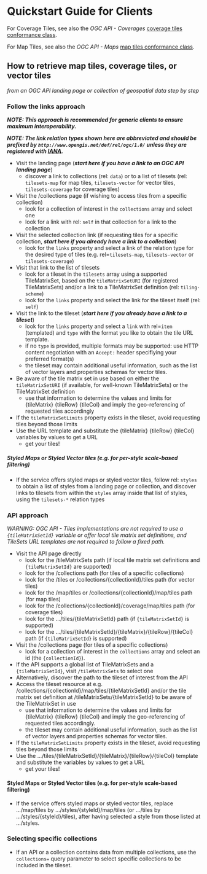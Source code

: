 # Quickstart Guide for Clients

For Coverage Tiles, see also the _OGC API - Coverages_ [coverage tiles conformance class](https://docs.opengeospatial.org/DRAFTS/19-087.html#rc-coverage-tiles-section).

For Map Tiles, see also the _OGC API - Maps_ [map tiles conformance class](https://docs.ogc.org/DRAFTS/20-058.html#_relationship_to_ogc_api_tiles).

## How to retrieve map tiles, coverage tiles, or vector tiles
_from an OGC API landing page or collection of geospatial data step by step_

### Follow the links approach
***NOTE: This approach is recommended for generic clients to ensure maximum interoperability.***

***NOTE: The link relation types shown here are abbreviated and should be prefixed by `http://www.opengis.net/def/rel/ogc/1.0/` unless they are registered with [IANA](https://www.iana.org/assignments/link-relations/link-relations.xhtml).***

* Visit the landing page (***start here if you have a link to an OGC API landing page***)
  - discover a link to collections (rel: `data`) or to a list of tilesets (rel: `tilesets-map` for map tiles, `tilesets-vector` for vector tiles, `tilesets-coverage` for coverage tiles)
* Visit the /collections page (if wishing to access tiles from a specific collection)
  - look for a collection of interest in the `collections` array and select one
  - look for a link with rel: `self` in that collection for a link to the collection
* Visit the selected collection link (if requesting tiles for a specific collection, ***start here if you already have a link to a collection***)
  - look for the `links` property and select a link of the relation type for the desired type of tiles (e.g. rel=`tilesets-map`, `tilesets-vector` or `tilesets-coverage`)
* Visit that link to the list of tilesets
  - look for a tileset in the `tilesets` array using a supported TileMatrixSet, based on the `tileMatrixSetURI` (for registered TileMatrixSets) and/or a link to a TileMatrixSet definition (rel: `tiling-scheme`)
  - look for the `links` property and select the link for the tileset itself (rel: `self`)
* Visit the link to the tileset (***start here if you already have a link to a tileset***)
  - look for the `links` property and select a `link` with rel=`item` (templated) and `type` with the format you like to obtain the tile URL template.
  - if no `type` is provided, multiple formats may be supported: use HTTP content negotiation with an `Accept:` header specifiying your preferred format(s)
  - the tileset may contain additional useful information, such as the list of vector layers and properties schemas for vector tiles.
* Be aware of the tile matrix set in use based on either the `tileMatrixSetURI` (if available, for well-known TileMatrixSets) or the TileMatrixSet definition
  - use that information to determine the values and limits for {tileMatrix} {tileRow} {tileCol} and imply the geo-referencing of requested tiles accordingly
* If the `tileMatrixSetLimits` property exists in the tileset, avoid requesting tiles beyond those limits
* Use the URL template and substitute the {tileMatrix} {tileRow} {tileCol} variables by values to get a URL
  - get your tiles!

##### Styled Maps or Styled Vector tiles (e.g. for per-style scale-based filtering)
* If the service offers styled maps or styled vector tiles, follow rel: `styles` to obtain a list of styles from a landing page or collection, and discover links to tilesets from within the `styles` array inside that list of styles, using the `tilesets-*` relation types

### API approach
_WARNING: _OGC API - Tiles_ implementations are not required to use a `{tileMatrixSetId}` variable or offer local tile matrix set definitions, and TileSets URL templates are not required to follow a fixed path._

* Visit the API page directly
  - look for the /tileMatrixSets path (if local tile matrix set definitions and `{tileMatrixSetId}` are supported)
  - look for the /collections path (for tiles of a specific collections)
  - look for the /tiles or /collections/{collectionId}/tiles path (for vector tiles)
  - look for the /map/tiles or /collections/{collectionId}/map/tiles path (for map tiles)
  - look for the /collections/{collectionId}/coverage/map/tiles path (for coverage tiles)
  - look for the .../tiles/{tileMatrixSetId} path (if `{tileMatrixSetId}` is supported)
  - look for the .../tiles/{tileMatrixSetId}/{tileMatrix}/{tileRow}/{tileCol} path (if `{tileMatrixSetId}` is supported)
* Visit the /collections page (for tiles of a specific collections)
  - look for a collection of interest in the `collections` array and select an id (the `{collectionId}`).
* If the API supports a global list of TileMatrixSets and a `{tileMatrixSetId}`, visit `/tileMatrixSets` to select one
* Alternatively, discover the path to the tileset of interest from the API
* Access the tileset resource at e.g. /collections/{collectionId}/map/tiles/{tileMatrixSetId} and/or the tile matrix set definition at /tileMatrixSets/{tileMatrixSetId} to be aware of the TileMatrixSet in use
  - use that information to determine the values and limits for {tileMatrix} {tileRow} {tileCol} and imply the geo-referencing of requested tiles accordingly.
  - the tileset may contain additional useful information, such as the list of vector layers and properties schemas for vector tiles.
* If the `tileMatrixSetLimits` property exists in the tileset, avoid requesting tiles beyond those limits
* Use the .../tiles/{tileMatrixSetId}/{tileMatrix}/{tileRow}/{tileCol} template and substitute the variables by values to get a URL
  - get your tiles!

#### Styled Maps or Styled Vector tiles (e.g. for per-style scale-based filtering)
* If the service offers styled maps or styled vector tiles, replace .../map/tiles by .../styles/{styleId}/map/tiles (or .../tiles by .../styles/{styleId}/tiles), after having selected a style from those listed at .../styles.

### Selecting specific collections
* If an API or a collection contains data from multiple collections, use the `collections=` query parameter to select specific collections to be included in the tileset.
